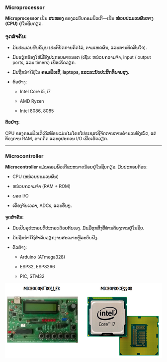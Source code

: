 ### **Microprocessor**

**Microprocessor** ເປັນ **ສະໝອງ** ຂອງລະບົບຄອມພິວເຕີ—ເປັນ **ໜ່ວຍປະມວນຜົນກາງ (CPU)** ຢູ່ໃນຊິບດຽວ.

### ຈຸດສຳຄັນ:

- ມັນປະມວນຜົນຂໍ້ມູນ (ປະຕິບັດການຄິດໄລ່, ຕາມເຫດຜົນ, ແລະການຕັດສິນໃຈ).

- ມັນ​ຮຽກ​ຮ້ອງ​ໃຫ້​ມີ​ອົງ​ປະ​ກອບ​ພາຍ​ນອກ (ເຊັ່ນ​: ຫນ່ວຍ​ຄວາມ​ຈໍາ​, input / output ports​, ແລະ timers​) ເພື່ອ​ເຮັດ​ວຽກ​.

- ມັນ​ຖືກ​ນໍາ​ໃຊ້​ໃນ **ຄອມ​ພິວ​ເຕີ​, laptops​, ແລະ​ລະ​ບົບ​ປະ​ສິດ​ທິ​ພາບ​ສູງ​.**

- ຕົວຢ່າງ:

    - Intel Core i5, i7

    - AMD Ryzen

    - Intel 8086, 8085

#### ຕົວຢ່າງ:

CPU ຂອງຄອມພິວເຕີເດັສທັອບແມ່ນໄມໂຄຣໂປຣເຊສເຊີຈັດການການຄຳນວນທັງໝົດ, ແຕ່ຕ້ອງການ RAM, ຮາດດິດ ແລະອຸປະກອນ I/O ເພື່ອເຮັດວຽກ.

---
### **Microcontroller**

**Microcontroller** ແມ່ນຄອມພິວເຕີຂະຫນາດນ້ອຍຢູ່ໃນຊິບດຽວ. ມັນປະກອບດ້ວຍ:

- CPU (ຫນ່ວຍ​ປະ​ມວນ​ຜົນ​)

- ຫນ່ວຍຄວາມຈໍາ (RAM + ROM)

- ພອດ I/O

- ເຄື່ອງຈັບເວລາ, ADCs, ແລະອື່ນໆ.

#### ຈຸດສຳຄັນ:

- ມັນເປັນອຸປະກອນທີ່ປະກອບດ້ວຍຕົນເອງ. ມັນມີທຸກສິ່ງທີ່ທ່ານຕ້ອງການຢູ່ໃນຊິບ.

- ມັນຖືກນໍາໃຊ້ສໍາລັບວຽກງານສະເພາະຫຼືລະບົບຝັງ.

- ຕົວຢ່າງ:

    - Arduino (ATmega328)

    - ESP32, ESP8266

    - PIC, STM32

![example image](image.png)
